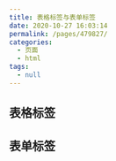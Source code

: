 ```yaml
---
title: 表格标签与表单标签
date: 2020-10-27 16:03:14
permalink: /pages/479827/
categories:
  - 页面
  - html
tags:
  - null
---
```


## 表格标签


## 表单标签
